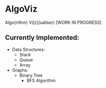 # AlgoViz
Algo(rithm) Vi[z]\(ualiser) [WORK IN PROGRESS]

Currently Implemented:
-
* Data Structures:
  * Stack
  * Queue
  * Array
* Graphs:
  * Binary Tree
    * BFS Algorithm


